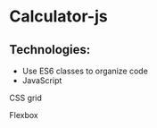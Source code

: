 ﻿# Calculator-js
## Technologies:
  * Use ES6 classes to organize code 
  * JavaScript
  
   CSS grid
   
   Flexbox

